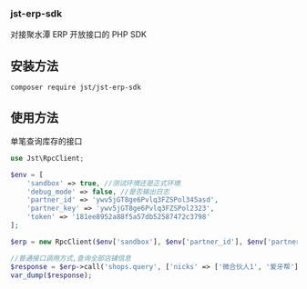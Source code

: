 ﻿### jst-erp-sdk
对接聚水潭 ERP 开放接口的 PHP SDK
## 安装方法
```shell
composer require jst/jst-erp-sdk
```
## 使用方法
单笔查询库存的接口
```php
use Jst\RpcClient;

$env = [
    'sandbox' => true, //测试环境还是正式环境
    'debug_mode' => false, //是否输出日志
    'partner_id' => 'ywv5jGT8ge6Pvlq3FZSPol345asd',
    'partner_key' => 'ywv5jGT8ge6Pvlq3FZSPol2323',
    'token' => '181ee8952a88f5a57db52587472c3798'
];

$erp = new RpcClient($env['sandbox'], $env['partner_id'], $env['partner_key'], $env['token']);

//普通接口调用方式,查询全部店铺信息
$response = $erp->call('shops.query', ['nicks' => ['微合伙人1', '爱牙帮']]);
var_dump($response);
```